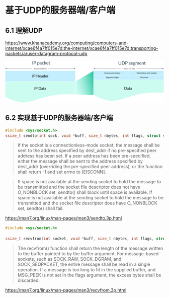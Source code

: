 # 基于UDP的服务器端/客户端

## 6.1 理解UDP

https://www.khanacademy.org/computing/computers-and-internet/xcae6f4a7ff015e7d:the-internet/xcae6f4a7ff015e7d:transporting-packets/a/user-datagram-protocol-udp

![udp-packet-format.png](.images/udp-packet-format.png)

## 6.2 实现基于UDP的服务器端/客户端

``` c
#include <sys/socket.h>
ssize_t sendto(int sock, void *buff, size_t nbytes, int flags, struct sockaddr *to, socklen_t addrlen);
```

>  If the socket is a connectionless-mode socket, the message shall be sent to the address specified by dest_addr if no pre-specified peer address has been set. If a peer address has been pre-specified, either the message shall be sent to the address specified by dest_addr (overriding the pre-specified peer address), or the function shall return -1 and set errno to [EISCONN].

> If space is not available at the sending socket to hold the message to be transmitted and the socket file descriptor does not have O_NONBLOCK set, sendto() shall block until space is available. If space is not available at the sending socket to hold the message to be transmitted and the socket file descriptor does have O_NONBLOCK set, sendto() shall fail.

https://man7.org/linux/man-pages/man3/sendto.3p.html

``` c
#include <sys/socket.h>

ssize_t recvfrom(int socket, void *buff, size_t nbytes, int flags, struct sockaddr from, socklen_t * addrlen);
```

> The recvfrom() function shall return the length of the message written to the buffer pointed to by the buffer argument. For message-based sockets, such as SOCK_RAW, SOCK_DGRAM, and SOCK_SEQPACKET, the entire message shall be read in a single operation. If a message is too long to fit in the supplied buffer, and MSG_PEEK is not set in the flags argument, the excess bytes shall be discarded.

https://man7.org/linux/man-pages/man3/recvfrom.3p.html
